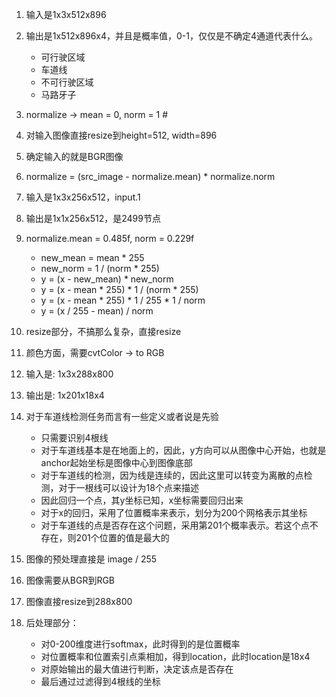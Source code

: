 1. 输入是1x3x512x896
2. 输出是1x512x896x4，并且是概率值，0-1，仅仅是不确定4通道代表什么。
    - 可行驶区域
    - 车道线
    - 不可行驶区域
    - 马路牙子
3. normalize -> mean = 0, norm = 1   #
4. 对输入图像直接resize到height=512, width=896
5. 确定输入的就是BGR图像
6. normalize = (src_image - normalize.mean) * normalize.norm


1. 输入是1x3x256x512，input.1
2. 输出是1x1x256x512，是2499节点
3. normalize.mean = 0.485f, norm = 0.229f
   - new_mean = mean * 255
   - new_norm = 1 / (norm * 255)
   - y = (x - new_mean) * new_norm
   - y = (x - mean * 255) * 1 / (norm * 255)
   - y = (x - mean * 255) * 1 / 255 * 1 / norm
   - y = (x / 255 - mean) / norm
4. resize部分，不搞那么复杂，直接resize
5. 颜色方面，需要cvtColor -> to RGB


1. 输入是: 1x3x288x800
2. 输出是: 1x201x18x4
3. 对于车道线检测任务而言有一些定义或者说是先验
    - 只需要识别4根线
    - 对于车道线基本是在地面上的，因此，y方向可以从图像中心开始，也就是anchor起始坐标是图像中心到图像底部
    - 对于车道线的检测，因为线是连续的，因此这里可以转变为离散的点检测，对于一根线可以设计为18个点来描述
    - 因此回归一个点，其y坐标已知，x坐标需要回归出来
    - 对于x的回归，采用了位置概率来表示，划分为200个网格表示其坐标
    - 对于车道线的点是否存在这个问题，采用第201个概率表示。若这个点不存在，则201个位置的值是最大的
4. 图像的预处理直接是 image / 255
5. 图像需要从BGR到RGB
6. 图像直接resize到288x800
7. 后处理部分：
    - 对0-200维度进行softmax，此时得到的是位置概率
    - 对位置概率和位置索引点乘相加，得到location，此时location是18x4
    - 对原始输出的最大值进行判断，决定该点是否存在
    - 最后通过过滤得到4根线的坐标
    